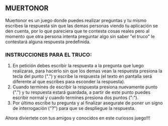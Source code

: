 ## MUERTONOR
Muertonor es un juego donde puedes realizar preguntas y tu mismo escribes la respuesta sin que las demas personas viendo tu aplicación se den cuenta, por lo que pareciera que te contesta cosas reales pero al momento que otra persona intenta preguntar algo sin saber "el truco" le contestará alguna respuesta predefinida.

### INSTRUCCIONES PARA EL TRUCO:
1. En petición debes escribir la respuesta a la pregunta que luego realizaras, para hacerlo sin que los demas vean la respuesta presiona la tecla del punto (".") y escribe la respuesta (el texto en pantalla será diferente al que escribes para esconder la respuesta).
2. Cuando termines de escribir la respuesta presiona nuevamente punto (".") y tu respuesta estará guardada, a partir de este punto puedes escribir normal y cuando termines presiona dos puntos (":").
3. Por último escribe tu pregunta y al finalizar asegurate de poner un signo de interrogación ("?") para que se despliegue la respuesta.

Ahora diviertete con tus amigos y conocidos en este curiosos juego!!!
